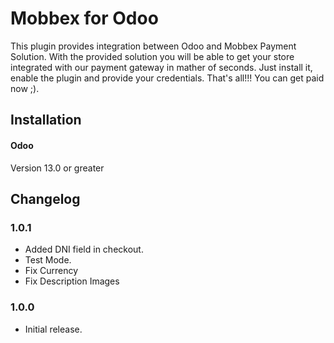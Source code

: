 # Mobbex for Odoo

This plugin provides integration between Odoo and Mobbex Payment Solution. With the provided solution you will be able to get your store integrated with our payment gateway in mather of seconds. Just install it, enable the plugin and provide your credentials. That's all!!! You can get paid now ;).

## Installation

#### Odoo

Version 13.0 or greater

## Changelog

### 1.0.1

- Added DNI field in checkout.
- Test Mode.
- Fix Currency
- Fix Description Images

### 1.0.0

- Initial release.